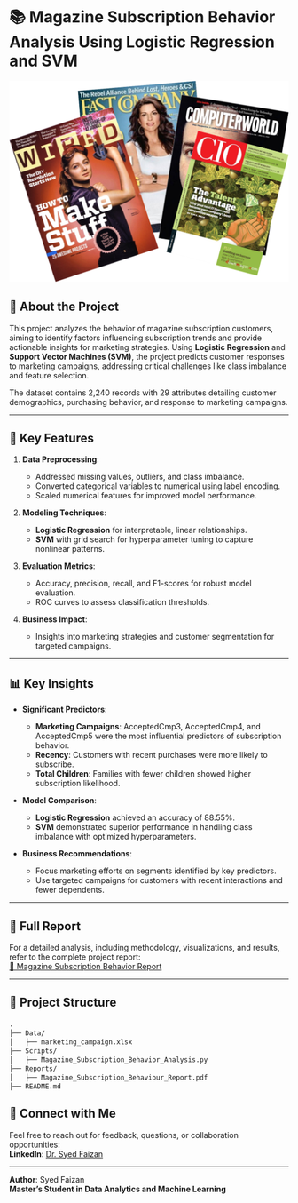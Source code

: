 # 📚 Magazine Subscription Behavior Analysis Using Logistic Regression and SVM

![Magazine Subscription Behavior](https://github.com/SYEDFAIZAN1987/Magazine-Subscription-Behaviour-Analysis/blob/main/pic%202.png)

## 📘 About the Project

This project analyzes the behavior of magazine subscription customers, aiming to identify factors influencing subscription trends and provide actionable insights for marketing strategies. Using **Logistic Regression** and **Support Vector Machines (SVM)**, the project predicts customer responses to marketing campaigns, addressing critical challenges like class imbalance and feature selection.

The dataset contains 2,240 records with 29 attributes detailing customer demographics, purchasing behavior, and response to marketing campaigns.

---

## 🔑 Key Features

1. **Data Preprocessing**:
   - Addressed missing values, outliers, and class imbalance.
   - Converted categorical variables to numerical using label encoding.
   - Scaled numerical features for improved model performance.

2. **Modeling Techniques**:
   - **Logistic Regression** for interpretable, linear relationships.
   - **SVM** with grid search for hyperparameter tuning to capture nonlinear patterns.

3. **Evaluation Metrics**:
   - Accuracy, precision, recall, and F1-scores for robust model evaluation.
   - ROC curves to assess classification thresholds.

4. **Business Impact**:
   - Insights into marketing strategies and customer segmentation for targeted campaigns.

---

## 📊 Key Insights

- **Significant Predictors**:
  - **Marketing Campaigns**: AcceptedCmp3, AcceptedCmp4, and AcceptedCmp5 were the most influential predictors of subscription behavior.
  - **Recency**: Customers with recent purchases were more likely to subscribe.
  - **Total Children**: Families with fewer children showed higher subscription likelihood.

- **Model Comparison**:
  - **Logistic Regression** achieved an accuracy of 88.55%.
  - **SVM** demonstrated superior performance in handling class imbalance with optimized hyperparameters.

- **Business Recommendations**:
  - Focus marketing efforts on segments identified by key predictors.
  - Use targeted campaigns for customers with recent interactions and fewer dependents.

---

## 📜 Full Report

For a detailed analysis, including methodology, visualizations, and results, refer to the complete project report:  
[📄 Magazine Subscription Behavior Report](https://github.com/SYEDFAIZAN1987/Magazine-Subscription-Behaviour-Analysis/blob/main/Magazine%20Subscription%20Behaviour%20Report.pdf)

---

## 📂 Project Structure

```
.
├── Data/
│   ├── marketing_campaign.xlsx
├── Scripts/
│   ├── Magazine_Subscription_Behavior_Analysis.py
├── Reports/
│   ├── Magazine_Subscription_Behaviour_Report.pdf
├── README.md
```
## 🤝 Connect with Me

Feel free to reach out for feedback, questions, or collaboration opportunities:  
**LinkedIn**: [Dr. Syed Faizan](https://www.linkedin.com/in/drsyedfaizanmd/)

---

**Author**: Syed Faizan  
**Master’s Student in Data Analytics and Machine Learning**
